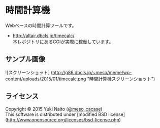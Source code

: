 時間計算機
======================

Webベースの時間計算ツールです。

+ http://altair.dbcls.jp/timecalc/  
  本レポジトリにあるCGIが実際に稼働しています。

サンプル画像
-----

![スクリーンショット]
(http://g86.dbcls.jp/~meso/meme/wp-content/uploads/2015/01/timecalc.png
"時間計算機スクリーンショット")

ライセンス
--------

Copyright &copy; 2015 Yuki Naito
 ([@meso_cacase](http://twitter.com/meso_cacase))  
This software is distributed under [modified BSD license]
 (http://www.opensource.org/licenses/bsd-license.php)
